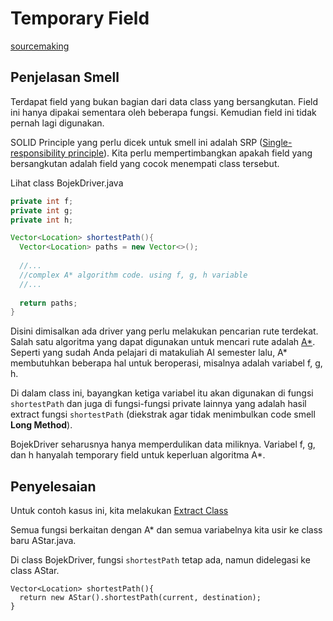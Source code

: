 # Temporary Field

[sourcemaking](https://sourcemaking.com/refactoring/smells/temporary-field)

## Penjelasan Smell

Terdapat field yang bukan bagian dari data class yang bersangkutan. Field ini hanya dipakai sementara oleh beberapa fungsi. Kemudian field ini tidak pernah lagi digunakan.

SOLID Principle yang perlu dicek untuk smell ini adalah SRP ([Single-responsibility principle](https://en.wikipedia.org/wiki/Single-responsibility_principle)). Kita perlu mempertimbangkan apakah field yang bersangkutan adalah field yang cocok menempati class tersebut.

Lihat class <github-url to="before/BojekDriver.java">BojekDriver.java</github-url>
```java
private int f;
private int g;
private int h;

Vector<Location> shortestPath(){
  Vector<Location> paths = new Vector<>();
  
  //...
  //complex A* algorithm code. using f, g, h variable
  //...
  
  return paths;
}
```

Disini dimisalkan ada driver yang perlu melakukan pencarian rute terdekat. Salah satu algoritma yang dapat digunakan untuk mencari rute adalah [A*](https://en.wikipedia.org/wiki/A*_search_algorithm). Seperti yang sudah Anda pelajari di matakuliah AI semester lalu, A* membutuhkan beberapa hal untuk beroperasi, misalnya adalah variabel f, g, h. 

Di dalam class ini, bayangkan ketiga variabel itu akan digunakan di fungsi `shortestPath` dan juga di fungsi-fungsi private lainnya yang adalah hasil extract fungsi `shortestPath` (diekstrak agar tidak menimbulkan code smell **Long Method**).

BojekDriver seharusnya hanya memperdulikan data miliknya. Variabel f, g, dan h hanyalah temporary field untuk keperluan algoritma A*.

## Penyelesaian

Untuk contoh kasus ini, kita melakukan [Extract Class](https://sourcemaking.com/refactoring/extract-class)

Semua fungsi berkaitan dengan A* dan semua variabelnya kita usir ke class baru <github-url to="after/AStar.java">AStar.java</github-url>.

Di class <github-url to="after/BojekDriver.java">BojekDriver</github-url>, fungsi `shortestPath` tetap ada, namun didelegasi ke class AStar.

```
Vector<Location> shortestPath(){
  return new AStar().shortestPath(current, destination);
}
```